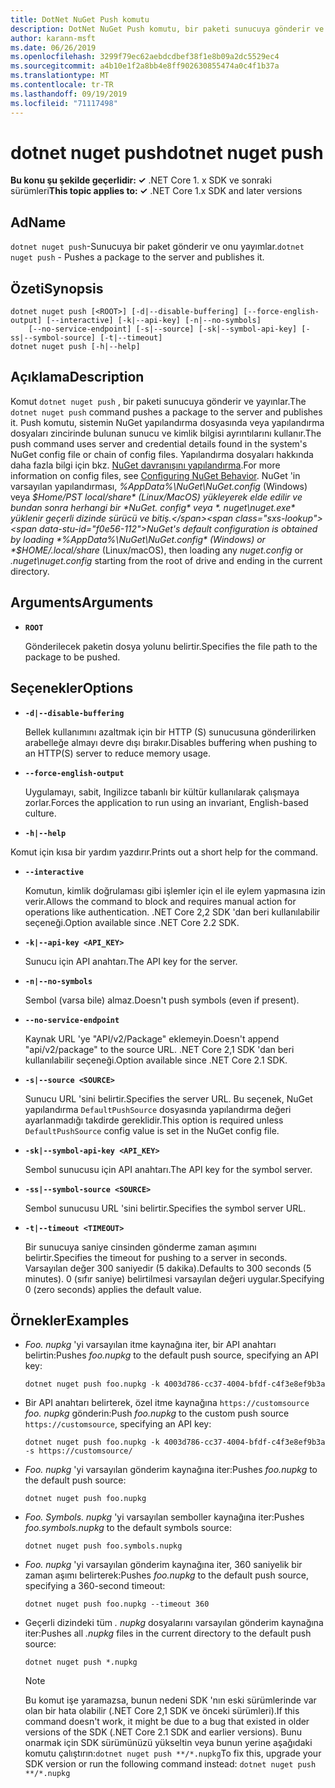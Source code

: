 ```yaml
---
title: DotNet NuGet Push komutu
description: DotNet NuGet Push komutu, bir paketi sunucuya gönderir ve yayınlar.
author: karann-msft
ms.date: 06/26/2019
ms.openlocfilehash: 3299f79ec62aebdcdbef38f1e8b09a2dc5529ec4
ms.sourcegitcommit: a4b10e1f2a8bb4e8ff902630855474a0c4f1b37a
ms.translationtype: MT
ms.contentlocale: tr-TR
ms.lasthandoff: 09/19/2019
ms.locfileid: "71117498"
---
```

# <a name="dotnet-nuget-push"></a><span data-ttu-id="f0e56-103">dotnet nuget push</span><span class="sxs-lookup"><span data-stu-id="f0e56-103">dotnet nuget push</span></span>

<span data-ttu-id="f0e56-104">**Bu konu şu şekilde geçerlidir: ✓** .NET Core 1. x SDK ve sonraki sürümleri</span><span class="sxs-lookup"><span data-stu-id="f0e56-104">**This topic applies to: ✓** .NET Core 1.x SDK and later versions</span></span>

<!-- todo: uncomment when all CLI commands are reviewed
[!INCLUDE [topic-appliesto-net-core-all](../../../includes/topic-appliesto-net-core-all.md)]
-->

## <a name="name"></a><span data-ttu-id="f0e56-105">Ad</span><span class="sxs-lookup"><span data-stu-id="f0e56-105">Name</span></span>

<span data-ttu-id="f0e56-106">`dotnet nuget push`-Sunucuya bir paket gönderir ve onu yayımlar.</span><span class="sxs-lookup"><span data-stu-id="f0e56-106">`dotnet nuget push` - Pushes a package to the server and publishes it.</span></span>

## <a name="synopsis"></a><span data-ttu-id="f0e56-107">Özeti</span><span class="sxs-lookup"><span data-stu-id="f0e56-107">Synopsis</span></span>

```dotnetcli
dotnet nuget push [<ROOT>] [-d|--disable-buffering] [--force-english-output] [--interactive] [-k|--api-key] [-n|--no-symbols]
    [--no-service-endpoint] [-s|--source] [-sk|--symbol-api-key] [-ss|--symbol-source] [-t|--timeout]
dotnet nuget push [-h|--help]
```

## <a name="description"></a><span data-ttu-id="f0e56-108">Açıklama</span><span class="sxs-lookup"><span data-stu-id="f0e56-108">Description</span></span>

<span data-ttu-id="f0e56-109">Komut `dotnet nuget push` , bir paketi sunucuya gönderir ve yayınlar.</span><span class="sxs-lookup"><span data-stu-id="f0e56-109">The `dotnet nuget push` command pushes a package to the server and publishes it.</span></span> <span data-ttu-id="f0e56-110">Push komutu, sistemin NuGet yapılandırma dosyasında veya yapılandırma dosyaları zincirinde bulunan sunucu ve kimlik bilgisi ayrıntılarını kullanır.</span><span class="sxs-lookup"><span data-stu-id="f0e56-110">The push command uses server and credential details found in the system's NuGet config file or chain of config files.</span></span> <span data-ttu-id="f0e56-111">Yapılandırma dosyaları hakkında daha fazla bilgi için bkz. [NuGet davranışını yapılandırma](/nuget/consume-packages/configuring-nuget-behavior).</span><span class="sxs-lookup"><span data-stu-id="f0e56-111">For more information on config files, see [Configuring NuGet Behavior](/nuget/consume-packages/configuring-nuget-behavior).</span></span> <span data-ttu-id="f0e56-112">NuGet 'in varsayılan yapılandırması, *%AppData%\NuGet\NuGet.config* (Windows) veya *$Home/PST local/share* (Linux/MacOS) yükleyerek elde edilir ve bundan sonra herhangi bir *NuGet. config* veya *. nuget\nuget.exe* yüklenir geçerli dizinde sürücü ve bitiş.</span><span class="sxs-lookup"><span data-stu-id="f0e56-112">NuGet's default configuration is obtained by loading *%AppData%\NuGet\NuGet.config* (Windows) or *$HOME/.local/share* (Linux/macOS), then loading any *nuget.config* or *.nuget\nuget.config* starting from the root of drive and ending in the current directory.</span></span>

## <a name="arguments"></a><span data-ttu-id="f0e56-113">Arguments</span><span class="sxs-lookup"><span data-stu-id="f0e56-113">Arguments</span></span>

* **`ROOT`**

  <span data-ttu-id="f0e56-114">Gönderilecek paketin dosya yolunu belirtir.</span><span class="sxs-lookup"><span data-stu-id="f0e56-114">Specifies the file path to the package to be pushed.</span></span>

## <a name="options"></a><span data-ttu-id="f0e56-115">Seçenekler</span><span class="sxs-lookup"><span data-stu-id="f0e56-115">Options</span></span>

* **`-d|--disable-buffering`**

  <span data-ttu-id="f0e56-116">Bellek kullanımını azaltmak için bir HTTP (S) sunucusuna gönderilirken arabelleğe almayı devre dışı bırakır.</span><span class="sxs-lookup"><span data-stu-id="f0e56-116">Disables buffering when pushing to an HTTP(S) server to reduce memory usage.</span></span>

* **`--force-english-output`**

  <span data-ttu-id="f0e56-117">Uygulamayı, sabit, Ingilizce tabanlı bir kültür kullanılarak çalışmaya zorlar.</span><span class="sxs-lookup"><span data-stu-id="f0e56-117">Forces the application to run using an invariant, English-based culture.</span></span>

* **`-h|--help`**

<span data-ttu-id="f0e56-118">Komut için kısa bir yardım yazdırır.</span><span class="sxs-lookup"><span data-stu-id="f0e56-118">Prints out a short help for the command.</span></span>

* **`--interactive`**

  <span data-ttu-id="f0e56-119">Komutun, kimlik doğrulaması gibi işlemler için el ile eylem yapmasına izin verir.</span><span class="sxs-lookup"><span data-stu-id="f0e56-119">Allows the command to block and requires manual action for operations like authentication.</span></span> <span data-ttu-id="f0e56-120">.NET Core 2,2 SDK 'dan beri kullanılabilir seçeneği.</span><span class="sxs-lookup"><span data-stu-id="f0e56-120">Option available since .NET Core 2.2 SDK.</span></span>

* **`-k|--api-key <API_KEY>`**

  <span data-ttu-id="f0e56-121">Sunucu için API anahtarı.</span><span class="sxs-lookup"><span data-stu-id="f0e56-121">The API key for the server.</span></span>

* **`-n|--no-symbols`**

  <span data-ttu-id="f0e56-122">Sembol (varsa bile) almaz.</span><span class="sxs-lookup"><span data-stu-id="f0e56-122">Doesn't push symbols (even if present).</span></span>

* **`--no-service-endpoint`**

  <span data-ttu-id="f0e56-123">Kaynak URL 'ye "API/v2/Package" eklemeyin.</span><span class="sxs-lookup"><span data-stu-id="f0e56-123">Doesn't append "api/v2/package" to the source URL.</span></span> <span data-ttu-id="f0e56-124">.NET Core 2,1 SDK 'dan beri kullanılabilir seçeneği.</span><span class="sxs-lookup"><span data-stu-id="f0e56-124">Option available since .NET Core 2.1 SDK.</span></span>

* **`-s|--source <SOURCE>`**

  <span data-ttu-id="f0e56-125">Sunucu URL 'sini belirtir.</span><span class="sxs-lookup"><span data-stu-id="f0e56-125">Specifies the server URL.</span></span> <span data-ttu-id="f0e56-126">Bu seçenek, NuGet yapılandırma `DefaultPushSource` dosyasında yapılandırma değeri ayarlanmadığı takdirde gereklidir.</span><span class="sxs-lookup"><span data-stu-id="f0e56-126">This option is required unless `DefaultPushSource` config value is set in the NuGet config file.</span></span>

* **`-sk|--symbol-api-key <API_KEY>`**

  <span data-ttu-id="f0e56-127">Sembol sunucusu için API anahtarı.</span><span class="sxs-lookup"><span data-stu-id="f0e56-127">The API key for the symbol server.</span></span>

* **`-ss|--symbol-source <SOURCE>`**

  <span data-ttu-id="f0e56-128">Sembol sunucusu URL 'sini belirtir.</span><span class="sxs-lookup"><span data-stu-id="f0e56-128">Specifies the symbol server URL.</span></span>

* **`-t|--timeout <TIMEOUT>`**

  <span data-ttu-id="f0e56-129">Bir sunucuya saniye cinsinden gönderme zaman aşımını belirtir.</span><span class="sxs-lookup"><span data-stu-id="f0e56-129">Specifies the timeout for pushing to a server in seconds.</span></span> <span data-ttu-id="f0e56-130">Varsayılan değer 300 saniyedir (5 dakika).</span><span class="sxs-lookup"><span data-stu-id="f0e56-130">Defaults to 300 seconds (5 minutes).</span></span> <span data-ttu-id="f0e56-131">0 (sıfır saniye) belirtilmesi varsayılan değeri uygular.</span><span class="sxs-lookup"><span data-stu-id="f0e56-131">Specifying 0 (zero seconds) applies the default value.</span></span>

## <a name="examples"></a><span data-ttu-id="f0e56-132">Örnekler</span><span class="sxs-lookup"><span data-stu-id="f0e56-132">Examples</span></span>

* <span data-ttu-id="f0e56-133">*Foo. nupkg* 'yi varsayılan itme kaynağına iter, bir API anahtarı belirtin:</span><span class="sxs-lookup"><span data-stu-id="f0e56-133">Pushes *foo.nupkg* to the default push source, specifying an API key:</span></span>

  ```dotnetcli
  dotnet nuget push foo.nupkg -k 4003d786-cc37-4004-bfdf-c4f3e8ef9b3a
  ```

* <span data-ttu-id="f0e56-134">Bir API anahtarı belirterek, özel itme kaynağına `https://customsource` *foo. nupkg* gönderin:</span><span class="sxs-lookup"><span data-stu-id="f0e56-134">Push *foo.nupkg* to the custom push source `https://customsource`, specifying an API key:</span></span>

  ```dotnetcli
  dotnet nuget push foo.nupkg -k 4003d786-cc37-4004-bfdf-c4f3e8ef9b3a -s https://customsource/
  ```

* <span data-ttu-id="f0e56-135">*Foo. nupkg* 'yi varsayılan gönderim kaynağına iter:</span><span class="sxs-lookup"><span data-stu-id="f0e56-135">Pushes *foo.nupkg* to the default push source:</span></span>

  ```dotnetcli
  dotnet nuget push foo.nupkg
  ```

* <span data-ttu-id="f0e56-136">*Foo. Symbols. nupkg* 'yi varsayılan semboller kaynağına iter:</span><span class="sxs-lookup"><span data-stu-id="f0e56-136">Pushes *foo.symbols.nupkg* to the default symbols source:</span></span>

  ```dotnetcli
  dotnet nuget push foo.symbols.nupkg
  ```

* <span data-ttu-id="f0e56-137">*Foo. nupkg* 'yi varsayılan gönderim kaynağına iter, 360 saniyelik bir zaman aşımı belirterek:</span><span class="sxs-lookup"><span data-stu-id="f0e56-137">Pushes *foo.nupkg* to the default push source, specifying a 360-second timeout:</span></span>

  ```dotnetcli
  dotnet nuget push foo.nupkg --timeout 360
  ```

* <span data-ttu-id="f0e56-138">Geçerli dizindeki tüm *. nupkg* dosyalarını varsayılan gönderim kaynağına iter:</span><span class="sxs-lookup"><span data-stu-id="f0e56-138">Pushes all *.nupkg* files in the current directory to the default push source:</span></span>

  ```dotnetcli
  dotnet nuget push *.nupkg
  ```
  
  > [!NOTE]
  > <span data-ttu-id="f0e56-139">Bu komut işe yaramazsa, bunun nedeni SDK 'nın eski sürümlerinde var olan bir hata olabilir (.NET Core 2,1 SDK ve önceki sürümleri).</span><span class="sxs-lookup"><span data-stu-id="f0e56-139">If this command doesn't work, it might be due to a bug that existed in older versions of the SDK (.NET Core 2.1 SDK and earlier versions).</span></span>
  > <span data-ttu-id="f0e56-140">Bunu onarmak için SDK sürümünüzü yükseltin veya bunun yerine aşağıdaki komutu çalıştırın:`dotnet nuget push **/*.nupkg`</span><span class="sxs-lookup"><span data-stu-id="f0e56-140">To fix this, upgrade your SDK version or run the following command instead: `dotnet nuget push **/*.nupkg`</span></span>
